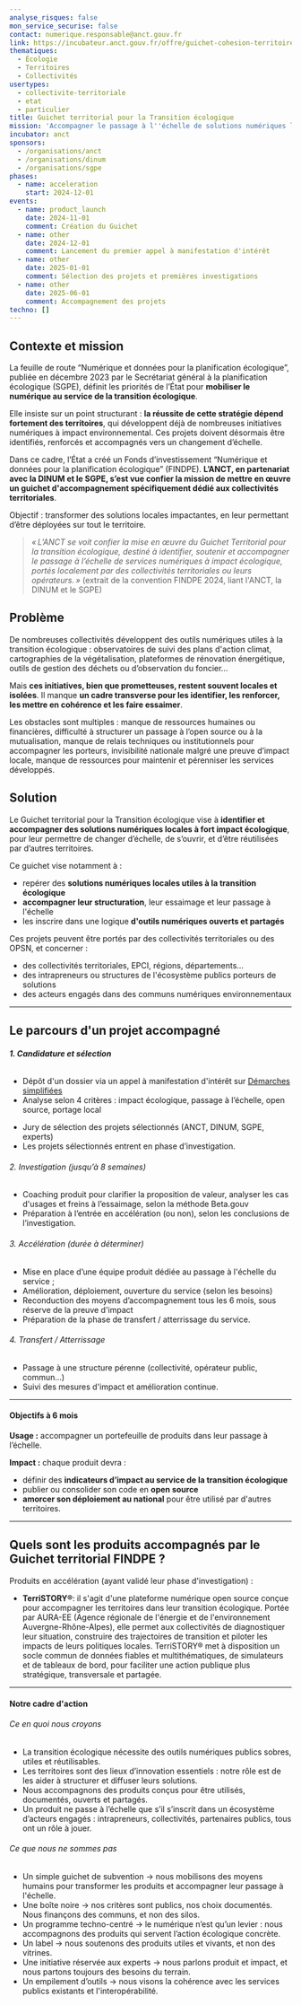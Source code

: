 ```yaml
---
analyse_risques: false
mon_service_securise: false
contact: numerique.responsable@anct.gouv.fr
link: https://incubateur.anct.gouv.fr/offre/guichet-cohesion-territoires-FINDPE
thematiques:
  - Écologie
  - Territoires
  - Collectivités
usertypes:
  - collectivite-territoriale
  - etat
  - particulier
title: Guichet territorial pour la Transition écologique
mission: 'Accompagner le passage à l''échelle de solutions numériques locales pour la transition écologique '
incubator: anct
sponsors:
  - /organisations/anct
  - /organisations/dinum
  - /organisations/sgpe
phases:
  - name: acceleration
    start: 2024-12-01
events:
  - name: product_launch
    date: 2024-11-01
    comment: Création du Guichet
  - name: other
    date: 2024-12-01
    comment: Lancement du premier appel à manifestation d'intérêt
  - name: other
    date: 2025-01-01
    comment: Sélection des projets et premières investigations
  - name: other
    date: 2025-06-01
    comment: Accompagnement des projets
techno: []
---
```

## Contexte et mission

La feuille de route “Numérique et données pour la planification écologique”, publiée en décembre 2023 par le Secrétariat général à la planification écologique (SGPE), définit les priorités de l’État pour **mobiliser le numérique au service de la transition écologique**.

Elle insiste sur un point structurant : **la réussite de cette stratégie dépend fortement des territoires**, qui développent déjà de nombreuses initiatives numériques à impact environnemental. Ces projets doivent désormais être identifiés, renforcés et accompagnés vers un changement d’échelle.

Dans ce cadre, l’État a créé un Fonds d’investissement “Numérique et données pour la planification écologique” (FINDPE). **L’ANCT, en partenariat avec la DINUM et le SGPE, s’est vue confier la mission de mettre en œuvre un guichet d'accompagnement spécifiquement dédié aux collectivités territoriales**.

Objectif : transformer des solutions locales impactantes, en leur permettant d’être déployées sur tout le territoire.

> *« L’ANCT se voit confier la mise en œuvre du Guichet Territorial pour la transition écologique, destiné à identifier, soutenir et accompagner le passage à l’échelle de services numériques à impact écologique, portés localement par des collectivités territoriales ou leurs opérateurs. »* (extrait de la convention FINDPE 2024, liant l'ANCT, la DINUM et le SGPE)


## Problème

De nombreuses collectivités développent des outils numériques utiles à la transition écologique : observatoires de suivi des plans d'action climat, cartographies de la végétalisation, plateformes de rénovation énergétique, outils de gestion des déchets ou d’observation du foncier…

Mais **ces initiatives, bien que prometteuses, restent souvent locales et isolées**. Il manque **un cadre transverse pour les identifier, les renforcer, les mettre en cohérence et les faire essaimer**. 

Les obstacles sont multiples : manque de ressources humaines ou financières, difficulté à structurer un passage à l’open source ou à la mutualisation, manque de relais techniques ou institutionnels pour accompagner les porteurs, invisibilité nationale malgré une preuve d’impact locale, manque de ressources pour maintenir et pérenniser les services développés.


## Solution

Le Guichet territorial pour la Transition écologique vise à **identifier et accompagner des solutions numériques locales à fort impact écologique**, pour leur permettre de changer d’échelle, de s’ouvrir, et d’être réutilisées par d’autres territoires.

Ce guichet vise notamment à :
* repérer des **solutions numériques locales utiles à la transition écologique**
* **accompagner leur structuration**, leur essaimage et leur passage à l'échelle
* les inscrire dans une logique **d'outils numériques ouverts et partagés**

Ces projets peuvent être portés par des collectivités territoriales ou des OPSN, et concerner : 
* des collectivités territoriales, EPCI, régions, départements…
* des intrapreneurs ou structures de l'écosystème publics porteurs de solutions
* des acteurs engagés dans des communs numériques environnementaux

---

## Le parcours d'un projet accompagné

###### **1. Candidature et sélection**

- Dépôt d'un dossier via un appel à manifestation d'intérêt sur [Démarches simplifiées](https://www.demarches-simplifiees.fr/commencer/appel-a-manifestation-d-interet-guichet-territoria)
- Analyse selon 4 critères : impact écologique, passage à l’échelle, open source, portage local
* Jury de sélection des projets sélectionnés (ANCT, DINUM, SGPE, experts)
* Les projets sélectionnés entrent en phase d’investigation.


###### 2. Investigation  (jusqu’à 8 semaines) 
* Coaching produit pour clarifier la proposition de valeur, analyser les cas d'usages et freins à l’essaimage, selon la méthode Beta.gouv
* Préparation à l’entrée en accélération (ou non), selon les conclusions de l’investigation.


###### 3. Accélération (durée à déterminer)
- Mise en place d’une équipe produit dédiée au passage à l'échelle du service ;
- Amélioration, déploiement, ouverture du service (selon les besoins)
- Reconduction des moyens d’accompagnement tous les 6 mois, sous réserve de la preuve d'impact
- Préparation de la phase de transfert / atterrissage du service.


###### 4. Transfert / Atterrissage
- Passage à une structure pérenne (collectivité, opérateur public, commun...)
- Suivi des mesures d'impact et amélioration continue.

---

#### Objectifs à 6 mois


**Usage :** accompagner un portefeuille de produits dans leur passage à l’échelle.

**Impact :** chaque produit devra : 

- définir des **indicateurs d’impact au service de la transition écologique**
- publier ou consolider son code en **open source**
- **amorcer son déploiement au national** pour être utilisé par d'autres territoires.

---

## Quels sont les produits accompagnés par le Guichet territorial FINDPE ? 

Produits en accélération (ayant validé leur phase d'investigation) : 

- **TerriSTORY®**: il s'agit d'une plateforme numérique open source conçue pour accompagner les territoires dans leur transition écologique. Portée par AURA-EE (Agence régionale de l'énergie et de l'environnement Auvergne-Rhône-Alpes), elle permet aux collectivités de diagnostiquer leur situation, construire des trajectoires de transition et piloter les impacts de leurs politiques locales. TerriSTORY® met à disposition un socle commun de données fiables et multithématiques, de simulateurs et de tableaux de bord, pour faciliter une action publique plus stratégique, transversale et partagée.

---

#### Notre cadre d'action


###### Ce en quoi nous croyons

- La transition écologique nécessite des outils numériques publics sobres, utiles et réutilisables.
- Les territoires sont des lieux d’innovation essentiels : notre rôle est de les aider à structurer et diffuser leurs solutions.
- Nous accompagnons des produits conçus pour être utilisés, documentés, ouverts et partagés.
- Un produit ne passe à l’échelle que s’il s’inscrit dans un écosystème d’acteurs engagés : intrapreneurs, collectivités, partenaires publics, tous ont un rôle à jouer.


###### Ce que nous ne sommes pas

- Un simple guichet de subvention → nous mobilisons des moyens humains pour transformer les produits et accompagner leur passage à l'échelle.
- Une boîte noire → nos critères sont publics, nos choix documentés. Nous finançons des communs, et non des silos.
- Un programme techno-centré → le numérique n’est qu’un levier : nous accompagnons des produits qui servent l’action écologique concrète.
- Un label → nous soutenons des produits utiles et vivants, et non des vitrines.
- Une initiative réservée aux experts → nous parlons produit et impact, et nous partons toujours des besoins du terrain.
- Un empilement d’outils → nous visons la cohérence avec les services publics existants et l'interopérabilité.
